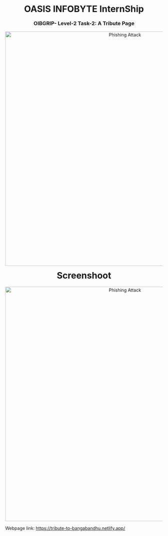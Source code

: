 
<h1 align="center" style="margin-top: 0px;">  OASIS INFOBYTE InternShip </h1>
<h3 align="center" style="margin-top: 0px;">  OIBGRIP- Level-2 Task-2: A Tribute Page </h3>

<p align="center">
  <img src="https://media.licdn.com/dms/image/D4D12AQFe8zvbkxYhjw/article-cover_image-shrink_423_752/0/1670160873237?e=1679529600&v=beta&t=goeITYHZx4ulosnSLn1DTPNWv2xySu6iGw8vDpFkrnM" width="750" hight="500" title="Phishing Attack">
</p>

<h1 align="center" style="margin-top: 0px;">  Screenshoot </h1>

<p align="center">
  <img src="https://media.licdn.com/dms/image/D4D12AQFe8zvbkxYhjw/article-cover_image-shrink_423_752/0/1670160873237?e=1679529600&v=beta&t=goeITYHZx4ulosnSLn1DTPNWv2xySu6iGw8vDpFkrnM" width="750" hight="500" title="Phishing Attack">
</p>

Webpage link: https://tribute-to-bangabandhu.netlify.app/
